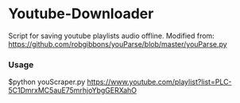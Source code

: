 # Youtube-Downloader
Script for saving youtube playlists audio offline.
Modified from: https://github.com/robgibbons/youParse/blob/master/youParse.py

### Usage
$python youScraper.py https://www.youtube.com/playlist?list=PLC-5C1DmrxMC5auE75mrhjoYbgGERXahO
